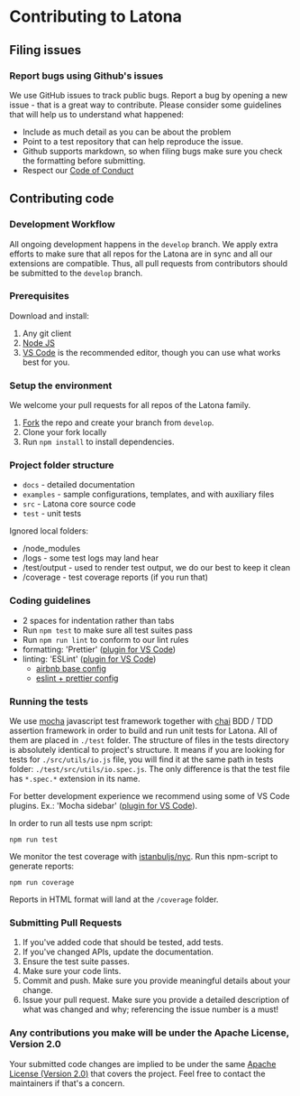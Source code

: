 # Contributing to Latona

## Filing issues

### Report bugs using Github's issues

We use GitHub issues to track public bugs. Report a bug by opening a new issue -
that is a great way to contribute. Please consider some guidelines that will
help us to understand what happened:

- Include as much detail as you can be about the problem
- Point to a test repository that can help reproduce the issue.
- Github supports markdown, so when filing bugs make sure you check the
  formatting before submitting.
- Respect our [Code of Conduct](../../CODE_OF_CONDUCT.md)

## Contributing code

### Development Workflow

All ongoing development happens in the `develop` branch. We apply extra efforts
to make sure that all repos for the Latona are in sync and all our extensions
are compatible. Thus, all pull requests from contributors should be submitted to
the `develop` branch.

### Prerequisites

Download and install:

1. Any git client
1. [Node JS](https://nodejs.org/en/)
1. [VS Code](https://code.visualstudio.com/) is the recommended editor, though
   you can use what works best for you.

### Setup the environment

We welcome your pull requests for all repos of the Latona family.

1. [Fork](https://help.github.com/en/github/getting-started-with-github/fork-a-repo)
   the repo and create your branch from `develop`.
1. Clone your fork locally
1. Run `npm install` to install dependencies.

### Project folder structure

- `docs` - detailed documentation
- `examples` - sample configurations, templates, and with auxiliary files
- `src` - Latona core source code
- `test` - unit tests

Ignored local folders:

- /node_modules
- /logs - some test logs may land hear
- /test/output - used to render test output, we do our best to keep it clean
- /coverage - test coverage reports (if you run that)

### Coding guidelines

- 2 spaces for indentation rather than tabs
- Run `npm test` to make sure all test suites pass
- Run `npm run lint` to conform to our lint rules
- formatting: 'Prettier' ([plugin for VS Code](https://marketplace.visualstudio.com/items?itemName=esbenp.prettier-vscode))
- linting: 'ESLint' ([plugin for VS Code](https://marketplace.visualstudio.com/items?itemName=dbaeumer.vscode-eslint))
  - [airbnb base config](https://www.npmjs.com/package/eslint-config-airbnb-base)
  - [eslint + prettier config](https://www.npmjs.com/package/eslint-config-prettier)

### Running the tests

We use [mocha](https://github.com/mochajs/mocha) javascript test framework
together with [chai](https://github.com/chaijs/chai) BDD / TDD assertion
framework in order to build and run unit tests for Latona. All of them are
placed in `./test` folder. The structure of files in the tests directory is
absolutely identical to project's structure. It means if you are looking for
tests for `./src/utils/io.js` file, you will find it at the same path in tests
folder: `./test/src/utils/io.spec.js`. The only difference is that the test
file has `*.spec.*` extension in its name.

For better development experience we recommend using some of VS Code plugins.
Ex.: 'Mocha sidebar' ([plugin for VS Code](https://github.com/maty21/mocha-sidebar)).

In order to run all tests use npm script:

```
npm run test
```

We monitor the test coverage with [istanbuljs/nyc](https://github.com/istanbuljs/nyc).
Run this npm-script to generate reports:

```
npm run coverage
```

Reports in HTML format will land at the `/coverage` folder.

### Submitting Pull Requests

1. If you've added code that should be tested, add tests.
1. If you've changed APIs, update the documentation.
1. Ensure the test suite passes.
1. Make sure your code lints.
1. Commit and push. Make sure you provide meaningful details about your change.
1. Issue your pull request. Make sure you provide a detailed description of what
   was changed and why; referencing the issue number is a must!

### Any contributions you make will be under the Apache License, Version 2.0

Your submitted code changes are implied to be under the same [Apache License
(Version 2.0)](/LICENSE.md) that covers the project. Feel free to contact the
maintainers if that's a concern.
